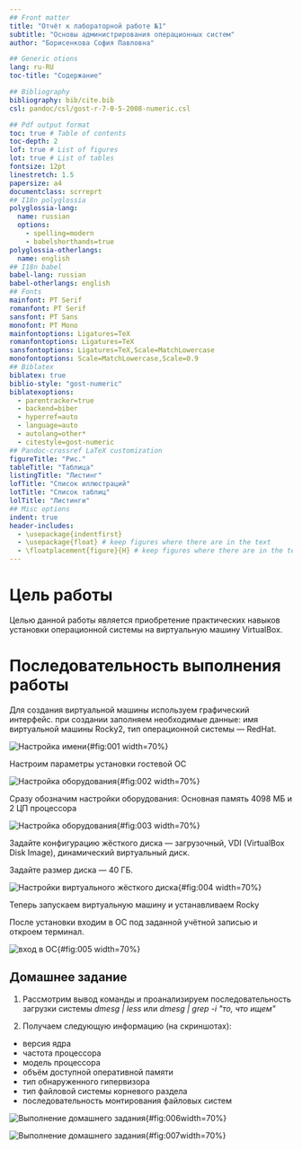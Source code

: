 ```yaml
---
## Front matter
title: "Отчёт к лабораторной работе №1"
subtitle: "Основы администрирования операционных систем"
author: "Борисенкова София Павловна"

## Generic otions
lang: ru-RU
toc-title: "Содержание"

## Bibliography
bibliography: bib/cite.bib
csl: pandoc/csl/gost-r-7-0-5-2008-numeric.csl

## Pdf output format
toc: true # Table of contents
toc-depth: 2
lof: true # List of figures
lot: true # List of tables
fontsize: 12pt
linestretch: 1.5
papersize: a4
documentclass: scrreprt
## I18n polyglossia
polyglossia-lang:
  name: russian
  options:
	- spelling=modern
	- babelshorthands=true
polyglossia-otherlangs:
  name: english
## I18n babel
babel-lang: russian
babel-otherlangs: english
## Fonts
mainfont: PT Serif
romanfont: PT Serif
sansfont: PT Sans
monofont: PT Mono
mainfontoptions: Ligatures=TeX
romanfontoptions: Ligatures=TeX
sansfontoptions: Ligatures=TeX,Scale=MatchLowercase
monofontoptions: Scale=MatchLowercase,Scale=0.9
## Biblatex
biblatex: true
biblio-style: "gost-numeric"
biblatexoptions:
  - parentracker=true
  - backend=biber
  - hyperref=auto
  - language=auto
  - autolang=other*
  - citestyle=gost-numeric
## Pandoc-crossref LaTeX customization
figureTitle: "Рис."
tableTitle: "Таблица"
listingTitle: "Листинг"
lofTitle: "Список иллюстраций"
lotTitle: "Список таблиц"
lolTitle: "Листинги"
## Misc options
indent: true
header-includes:
  - \usepackage{indentfirst}
  - \usepackage{float} # keep figures where there are in the text
  - \floatplacement{figure}{H} # keep figures where there are in the text
---
```



# Цель работы

Целью данной работы является приобретение практических навыков установки операционной системы на виртуальную машину VirtualBox.

# Последовательность выполнения работы

Для создания виртуальной машины используем графический интерфейс. при создании заполняем необходимые данные:
имя виртуальной машины Rocky2, тип операционной системы — RedHat.

![Настройка имени](image/1.png){#fig:001 width=70%}

Настроим параметры установки гостевой ОС

![Настройка  оборудования](image/2.png){#fig:002 width=70%}

Сразу обозначим настройки оборудования: Основная память 4098 МБ и 2 ЦП процессора

![Настройка  оборудования](image/3.png){#fig:003 width=70%}

Задайте конфигурацию жёсткого диска — загрузочный, VDI (VirtualBox Disk Image), динамический виртуальный диск.

Задайте размер диска — 40 ГБ.

![ Настройки виртуального жёсткого диска](image/4.png){#fig:004 width=70%}

Теперь запускаем виртуальную машину и устанавливаем Rocky

После установки входим в ОС под заданной учётной записью и откроем терминал. 

![ вход в ОС](image/5.png){#fig:005 width=70%}

## Домашнее задание

1. Рассмотрим вывод команды  и проанализируем последовательность загрузки системы
*dmesg | less* 	или *dmesg | grep -i "то, что ищем"*

2. Получаем следующую информацию (на скриншотах): 
- версия ядра 
- частота процессора
- модель процессора
- объём доступной оперативной памяти
- тип обнаруженного гипервизора
- тип файловой системы корневого раздела
- последовательность монтирования файловых систем


![ Выполнение домашнего задания ](image/6.png){#fig:006width=70%}

![ Выполнение домашнего задания ](image/7.png){#fig:007width=70%}



